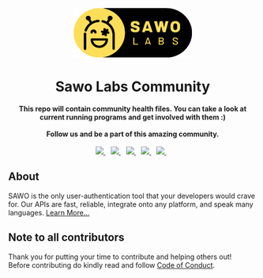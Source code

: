 <p align="center">
<img src="./assets/images/sawolabs-logo.png" width=240px height=100px>
<h1 align="center"> Sawo Labs Community </h1>
<p>
<p align="center">
  <b>This repo will contain community health files. You can take a look at current running programs and get involved with them :)</b> 
  <br>
  <br>
  <b>Follow us and be a part of this amazing community.</b> <br><br>
  <a href="https://discord.com/invite/TpnCfMUE5P">
    <img width="30px" src="https://www.vectorlogo.zone/logos/discordapp/discordapp-tile.svg" />
  </a>&ensp;
  <a href="https://www.facebook.com/SAWOlabs2020/">
    <img width="30px" src="https://www.vectorlogo.zone/logos/facebook/facebook-tile.svg" />
  </a>&ensp;
  <a href="https://twitter.com/sawolabs">
    <img width="30px" src="https://www.vectorlogo.zone/logos/twitter/twitter-official.svg" />
  </a>&ensp;
  <a href="https://www.linkedin.com/company/sawolabs">
    <img width="30px" src="https://www.vectorlogo.zone/logos/linkedin/linkedin-icon.svg" />
  </a>&ensp;
  <a href="https://www.instagram.com/sawolabs/">
    <img width="30px" src="https://www.vectorlogo.zone/logos/instagram/instagram-icon.svg" />
  </a>&ensp;
  <br>
</p>  

## About

SAWO is the only user-authentication tool that your developers would crave for.
Our APIs are fast, reliable, integrate onto any platform, and speak many languages. [Learn More...](https://sawolabs.com/)

## Note to all contributors

Thank you for putting your time to contribute and helping others out!\
Before contributing do kindly read and follow [Code of Conduct](./CODE_OF_CONDUCT.md).
